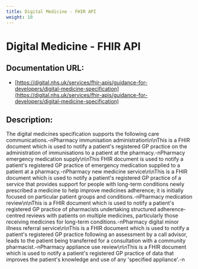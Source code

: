 ```yaml
---
title: Digital Medicine - FHIR API
weight: 10
---
```


# Digital Medicine - FHIR API

## Documentation URL:
 - [https://digital.nhs.uk/services/fhir-apis/guidance-for-developers/digital-medicine-specification](https://digital.nhs.uk/services/fhir-apis/guidance-for-developers/digital-medicine-specification)

## Description:
The digital medicines specification supports the following care communications.-nPharmacy immunisation administration\n\nThis is a FHIR document which is used to notify a patient's registered GP practice on the administration of immunisations to a patient at the pharmacy.-nPharmacy emergency medication supply\n\nThis FHIR document is used to notify a patient's registered GP practice of emergency medication supplied to a patient at a pharmacy.-nPharmacy new medicine service\n\nThis is a FHIR document which is used to notify a patient's registered GP practice of a service that provides support for people with long-term conditions newly prescribed a medicine to help improve medicines adherence; it is initially focused on particular patient groups and conditions.-nPharmacy medication review\n\nThis is a FHIR document which is used to notify a patient's registered GP practice of pharmacists undertaking structured adherence-centred reviews with patients on multiple medicines, particularly those receiving medicines for long-term conditions.-nPharmacy digital minor illness referral service\n\nThis is a FHIR document which is used to notify a patient's registered GP practice following an assessment by a call advisor, leads to the patient being transferred for a consultation with a community pharmacist.-nPharmacy appliance use review\n\nThis is a FHIR document which is used to notify a patient's registered GP practice of data that improves the patient's knowledge and use of any 'specified appliance'.-n

